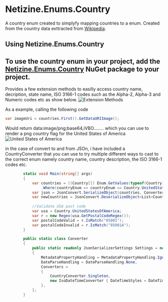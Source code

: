 # Netizine.Enums.Country
A country enum created to simplyfy mapping countries to a enum. 
Created from the country data exttracted from [Wikipedia](https://en.wikipedia.org/wiki/List_of_ISO_3166_country_codes).

Using Netizine.Enums.Country
------------------------------
To use the country enum in your project, add the [Netizine.Enums.Country](https://www.nuget.org/packages/Netizine.Enums.Country/1.0.1) NuGet package to your project.
------------------------------

Provides a few extension methods to easilly access country name, decription, state name, ISO 3166-1 codes such as the Alpha-2, Alpha-3 and Numeric codes etc as show below.
![Extension Methods](https://user-images.githubusercontent.com/598617/84762987-71be4580-afc3-11ea-86ad-156e769314f9.png)

As a example, calling the following code 
```cs
var imageUri = countries.First().GetDataURIImage();
```
Would return data:image/png;base64,iVBO........ which you can use to render a png country flag for the United States of America ![United States of America](https://upload.wikimedia.org/wikipedia/en/thumb/a/a4/Flag_of_the_United_States.svg/46px-Flag_of_the_United_States.svg.png)


in the case of convert to and from JSOn, i have included a CountryConverter that you can use to try multiple different ways to cast to the correct enum namely country name, country description, the ISO 3166-1 codes etc. 

```cs
        static void Main(string[] args)
        {
            var countries = ((Country[]) Enum.GetValues(typeof(Country)))
                .Where(countryEnum => countryEnum == Country.UnitedStatesOfAmerica || countryEnum == Country.UnitedKingdom).ToList();
            var json = JsonConvert.SerializeObject(countries, Converter.Settings);
            var newCountries = JsonConvert.DeserializeObject<List<Country>>(json, Converter.Settings);
            
            //Validate USA post code
            var usa = Country.UnitedStatesOfAmerica;
            var r = new Regex(usa.GetPostalCodeRegex());
            var postalCodeValid = r.IsMatch("85001");
            var postalCodeInvalid = r.IsMatch("85001A");
        }

        public static class Converter
        {
            public static readonly JsonSerializerSettings Settings = new JsonSerializerSettings
            {
                MetadataPropertyHandling = MetadataPropertyHandling.Ignore,
                DateParseHandling = DateParseHandling.None,
                Converters =
                {
                    CountryConverter.Singleton,
                    new IsoDateTimeConverter { DateTimeStyles = DateTimeStyles.AssumeUniversal }
                },
            };
        }
```



